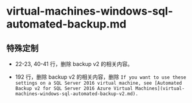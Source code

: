 # virtual-machines-windows-sql-automated-backup.md

## 特殊定制

* 22-23, 40-41 行，删除 backup v2 的相关内容。

* 192 行，删除 backup v2 的相关内容，删除 `If you want to use these settings on a SQL Server 2016 virtual machine, see [Automated Backup v2 for SQL Server 2016 Azure Virtual Machines](virtual-machines-windows-sql-automated-backup-v2.md).`